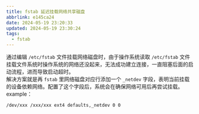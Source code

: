 ```yaml
---
title: fstab 延迟挂载网络共享磁盘
abbrlink: e145ca24
date: 2024-05-19 23:20:33
updated: 2024-05-19 23:30:24
tags:
  - fstab
---
```


通过编辑 `/etc/fstab` 文件挂载网络磁盘时，由于操作系统读取 `/etc/fstab` 文件挂载文件系统时操作系统的网络还没起来，无法成功建立连接，一直阻塞后面的启动流程，进而导致启动超时。  
解决方案就是再 `fstab` 里网络磁盘对应行添加一个 `_netdev` 字段，表明当前挂载的设备依赖网络。配置了这个字段后，系统会在确保网络可用后再尝试挂载。  
example：

```bash
/dev/xxx /xxx/xxx ext4 defaults,_netdev 0 0
```
